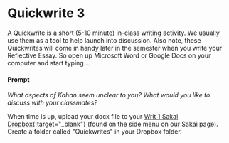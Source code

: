 # Quickwrite 3

A Quickwrite is a short (5-10 minute) in-class writing activity. We usually use them as a tool to help launch into discussion. Also note, these Quickwrites will come in handy later in the semester when you write your Reflective Essay. So open up Microsoft Word or Google Docs on your computer and start typing...

#### Prompt

*What aspects of Kahan seem unclear to you? What would you like to discuss with your classmates?*


When time is up, upload your docx file to your [Writ 1 Sakai Dropbox](https://sakai.claremont.edu/portal/site/CX_mtg_141462/tool/4d7442c8-c18a-4421-a246-af329229695d){:target="_blank"} (found on the side menu on our Sakai page). Create a folder called "Quickwrites" in your Dropbox folder.



